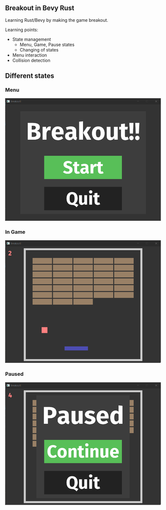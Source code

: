 ## Breakout in Bevy Rust
Learning Rust/Bevy by making the game breakout.

Learning points:
- State management
  - Menu, Game, Pause states
  - Changing of states
- Menu interaction
- Collision detection

## Different states
### Menu
![Breakout Menu](breakout_menu.png "Breakout Menu")

### In Game
![Breakout In Game](breakout_in_game.png "Breakout In Game")

### Paused
![Breakout Paused](breakout_paused.png "Breakout Paused")
